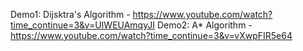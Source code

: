 Demo1: Dijsktra's Algorithm - https://www.youtube.com/watch?time_continue=3&v=UIWEUAmqyJI
Demo2: A* Algorithm - https://www.youtube.com/watch?time_continue=3&v=vXwpFIR5e64
